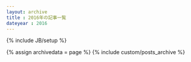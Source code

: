 ```yaml
---
layout: archive
title : 2016年の記事一覧
dateyear : 2016
---
```

{% include JB/setup %}

{% assign archivedata = page %}
{% include custom/posts_archive %}
